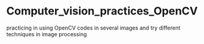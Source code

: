 # Computer_vision_practices_OpenCV
practicing in using OpenCV codes in several images and try different techniques in image processing
